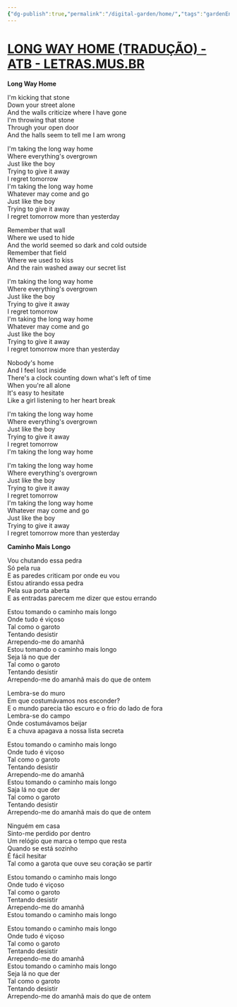 ```yaml
---
{"dg-publish":true,"permalink":"/digital-garden/home/","tags":"gardenEntry","dgHomeLink":false,"dgPassFrontmatter":false}
---
```



# [LONG WAY HOME (TRADUÇÃO) - ATB - LETRAS.MUS.BR](https://www.letras.mus.br/atb/81060/traducao.html)

**Long Way Home**

I'm kicking that stone  
Down your street alone  
And the walls criticize where I have gone  
I'm throwing that stone  
Through your open door  
And the halls seem to tell me I am wrong  

I'm taking the long way home  
Where everything's overgrown  
Just like the boy  
Trying to give it away  
I regret tomorrow  
I'm taking the long way home  
Whatever may come and go  
Just like the boy  
Trying to give it away  
I regret tomorrow more than yesterday  

Remember that wall  
Where we used to hide  
And the world seemed so dark and cold outside  
Remember that field  
Where we used to kiss  
And the rain washed away our secret list  

I'm taking the long way home  
Where everything's overgrown  
Just like the boy  
Trying to give it away  
I regret tomorrow  
I'm taking the long way home  
Whatever may come and go  
Just like the boy  
Trying to give it away  
I regret tomorrow more than yesterday  

Nobody's home  
And I feel lost inside  
There's a clock counting down what's left of time  
When you're all alone  
It's easy to hesitate  
Like a girl listening to her heart break  

I'm taking the long way home  
Where everything's overgrown  
Just like the boy  
Trying to give it away  
I regret tomorrow  
I'm taking the long way home  

I'm taking the long way home  
Where everything's overgrown  
Just like the boy  
Trying to give it away  
I regret tomorrow  
I'm taking the long way home  
Whatever may come and go  
Just like the boy  
Trying to give it away  
I regret tomorrow more than yesterday  

**Caminho Mais Longo**

Vou chutando essa pedra  
Só pela rua  
E as paredes criticam por onde eu vou  
Estou atirando essa pedra  
Pela sua porta aberta  
E as entradas parecem me dizer que estou errando  

Estou tomando o caminho mais longo  
Onde tudo é viçoso  
Tal como o garoto  
Tentando desistir  
Arrependo-me do amanhã  
Estou tomando o caminho mais longo  
Seja lá no que der  
Tal como o garoto  
Tentando desistir  
Arrependo-me do amanhã mais do que de ontem  

Lembra-se do muro  
Em que costumávamos nos esconder?  
E o mundo parecia tão escuro e o frio do lado de fora  
Lembra-se do campo  
Onde costumávamos beijar  
E a chuva apagava a nossa lista secreta  

Estou tomando o caminho mais longo  
Onde tudo é viçoso  
Tal como o garoto  
Tentando desistir  
Arrependo-me do amanhã  
Estou tomando o caminho mais longo  
Saja lá no que der  
Tal como o garoto  
Tentando desistir  
Arrependo-me do amanhã mais do que de ontem  

Ninguém em casa  
Sinto-me perdido por dentro  
Um relógio que marca o tempo que resta  
Quando se está sozinho  
É fácil hesitar  
Tal como a garota que ouve seu coração se partir  

Estou tomando o caminho mais longo  
Onde tudo é viçoso  
Tal como o garoto  
Tentando desistir  
Arrependo-me do amanhã  
Estou tomando o caminho mais longo  

Estou tomando o caminho mais longo  
Onde tudo é viçoso  
Tal como o garoto  
Tentando desistir  
Arrependo-me do amanhã  
Estou tomando o caminho mais longo  
Seja lá no que der  
Tal como o garoto  
Tentando desistir  
Arrependo-me do amanhã mais do que de ontem
